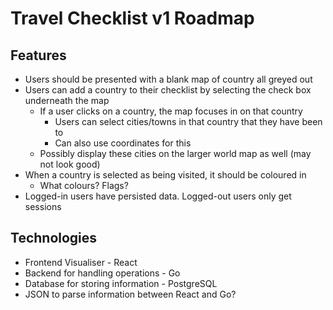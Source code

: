 # Travel Checklist v1 Roadmap

## Features
- Users should be presented with a blank map of country all greyed out
- Users can add a country to their checklist by selecting the check box underneath the map
  - If a user clicks on a country, the map focuses in on that country
    - Users can select cities/towns in that country that they have been to
    - Can also use coordinates for this
  - Possibly display these cities on the larger world map as well (may not look good)
- When a country is selected as being visited, it should be coloured in
  - What colours? Flags?
- Logged-in users have persisted data. Logged-out users only get sessions

## Technologies
- Frontend Visualiser - React
- Backend for handling operations - Go
- Database for storing information - PostgreSQL
- JSON to parse information between React and Go?